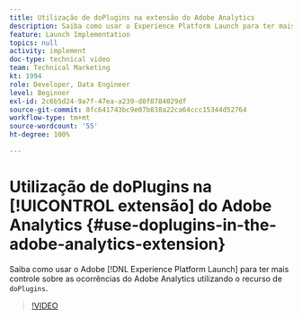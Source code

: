 ```yaml
---
title: Utilização de doPlugins na extensão do Adobe Analytics
description: Saiba como usar o Experience Platform Launch para ter mais controle sobre as ocorrências do Adobe Analytics utilizando o recurso de doPlugins.
feature: Launch Implementation
topics: null
activity: implement
doc-type: technical video
team: Technical Marketing
kt: 1994
role: Developer, Data Engineer
level: Beginner
exl-id: 2c6b5d24-9a7f-47ea-a239-d0f8784029df
source-git-commit: 8fc641743bc9e07b838a22ca64ccc15344d52764
workflow-type: tm+mt
source-wordcount: '55'
ht-degree: 100%

---
```


# Utilização de doPlugins na [!UICONTROL extensão] do Adobe Analytics {#use-doplugins-in-the-adobe-analytics-extension}

Saiba como usar o Adobe [!DNL Experience Platform Launch] para ter mais controle sobre as ocorrências do Adobe Analytics utilizando o recurso de `doPlugins`.

>[!VIDEO](https://video.tv.adobe.com/v/25171?quality=12&learn=on)
